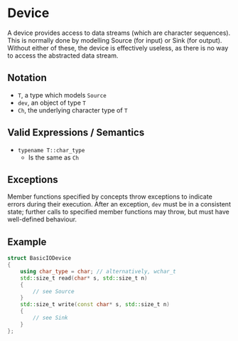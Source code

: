 # Device

A device provides access to data streams (which are character sequences). This
is normally done by modelling Source (for input) or Sink (for output). Without
either of these, the device is effectively useless, as there is no way to access
the abstracted data stream.

## Notation

- `T`, a type which models `Source`
- `dev`, an object of type `T`
- `Ch`, the underlying character type of `T`

## Valid Expressions / Semantics

- `typename T::char_type`
	- Is the same as `Ch`

## Exceptions

Member functions specified by concepts throw exceptions to indicate errors
during their execution. After an exception, `dev` must be in a consistent state;
further calls to specified member functions may throw, but must have
well-defined behaviour.

## Example

``` c++
struct BasicIODevice
{
	using char_type = char; // alternatively, wchar_t
	std::size_t read(char* s, std::size_t n)
	{
		// see Source
	}
	std::size_t write(const char* s, std::size_t n)
	{
		// see Sink
	}
};
```
